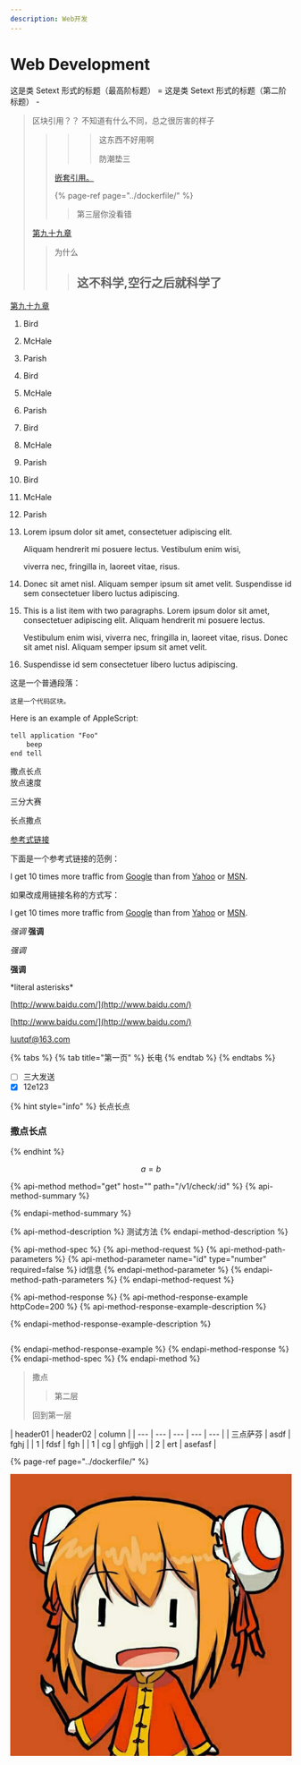 ```yaml
---
description: Web开发
---
```


# Web Development

这是类 Setext 形式的标题（最高阶标题） = 这是类 Setext 形式的标题（第二阶标题） -

> 区块引用？？ 不知道有什么不同，总之很厉害的样子
>
> > > > 这东西不好用啊
> > > >
> > > > 防潮垫三
> >
> > [嵌套引用。](https://effective-java.gitbook.io/springboot/dockerfile)
> >
> > {% page-ref page="../dockerfile/" %}
> >
> > > 第三层你没看错
>
> [第九十九章](./#anchor)
>
> > 为什么
> >
> > > ## 这不科学,空行之后就科学了

[第九十九章](./#anchor)

1. Bird
2. McHale
3. Parish
4. Bird
5. McHale
6. Parish
7. Bird
8. McHale
9. Parish
10. Bird
11. McHale
12. Parish
13. Lorem ipsum dolor sit amet, consectetuer adipiscing elit.

    Aliquam hendrerit mi posuere lectus. Vestibulum enim wisi,

    viverra nec, fringilla in, laoreet vitae, risus.

14. Donec sit amet nisl. Aliquam semper ipsum sit amet velit. Suspendisse id sem consectetuer libero luctus adipiscing.
15. This is a list item with two paragraphs. Lorem ipsum dolor sit amet, consectetuer adipiscing elit. Aliquam hendrerit mi posuere lectus.

    Vestibulum enim wisi, viverra nec, fringilla in, laoreet vitae, risus. Donec sit amet nisl. Aliquam semper ipsum sit amet velit.

16. Suspendisse id sem consectetuer libero luctus adipiscing.

这是一个普通段落：

```text
这是一个代码区块。
```

Here is an example of AppleScript:

```text
tell application "Foo"
    beep
end tell
```

撒点长点  
放点速度

三分大赛

长点撒点

[参考式链接](http://example.com/)

下面是一个参考式链接的范例：

I get 10 times more traffic from [Google](http://google.com/) than from [Yahoo](http://search.yahoo.com/) or [MSN](http://search.msn.com/).

如果改成用链接名称的方式写：

I get 10 times more traffic from [Google](http://google.com/) than from [Yahoo](http://search.yahoo.com/) or [MSN](http://search.msn.com/).

_强调_ **强调**

_强调_

**强调**

\*literal asterisks\*

[http://www.baidu.com/](http://www.baidu.com/)

[http://www.baidu.com/](http://www.baidu.com/)

[luutqf@163.com](mailto:luutqf@163.com)

{% tabs %}
{% tab title="第一页" %}
长电
{% endtab %}
{% endtabs %}

* [ ] 三大发送
* [x] 12e123

{% hint style="info" %}
长点长点

### 撒点长点
{% endhint %}

$$
a = b
$$

{% api-method method="get" host="" path="/v1/check/:id" %}
{% api-method-summary %}

{% endapi-method-summary %}

{% api-method-description %}
测试方法
{% endapi-method-description %}

{% api-method-spec %}
{% api-method-request %}
{% api-method-path-parameters %}
{% api-method-parameter name="id" type="number" required=false %}
id信息
{% endapi-method-parameter %}
{% endapi-method-path-parameters %}
{% endapi-method-request %}

{% api-method-response %}
{% api-method-response-example httpCode=200 %}
{% api-method-response-example-description %}

{% endapi-method-response-example-description %}

```text

```
{% endapi-method-response-example %}
{% endapi-method-response %}
{% endapi-method-spec %}
{% endapi-method %}

> 撒点
>
> > 第二层
>
> 回到第一层

| header01 | header02 | column |
| --- | --- | --- | --- | --- |
| 三点萨芬 | asdf | fghj |
| 1 | fdsf | fgh |
| 1 | cg | ghfjjgh |
| 2 | ert | asefasf |

{% page-ref page="../dockerfile/" %}

![](../.gitbook/assets/198109742591463b0b7396936.jpg)

